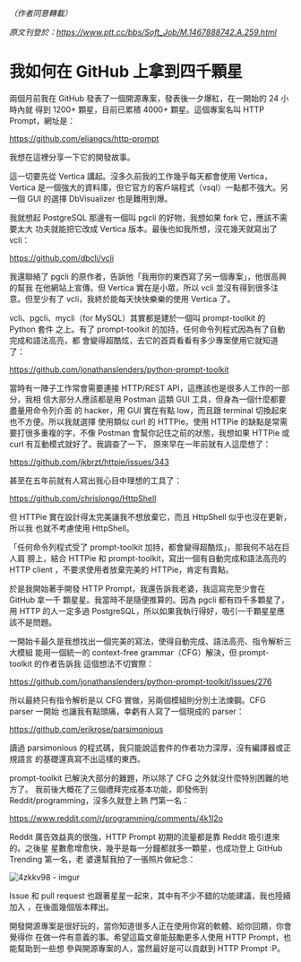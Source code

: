 
_（作者同意轉載）_

_原文刊登於：https://www.ptt.cc/bbs/Soft_Job/M.1467888742.A.259.html_

我如何在 GitHub 上拿到四千顆星
===

兩個月前我在 GitHub 發表了一個開源專案，發表後一夕爆紅，在一開始的 24 小時內就
得到 1200+ 顆星，目前已累積 4000+ 顆星。這個專案名叫 HTTP Prompt，網址是：

https://github.com/eliangcs/http-prompt

我想在這裡分享一下它的開發故事。

這一切要先從 Vertica 講起。沒多久前我的工作幾乎每天都會使用 Vertica，Vertica
是一個強大的資料庫，但它官方的客戶端程式（vsql）一點都不強大。另一個 GUI 的選擇
DbVisualizer 也是難用到爆。

我就想起 PostgreSQL 那邊有一個叫 pgcli 的好物，我想如果 fork 它，應該不需要太大
功夫就能把它改成 Vertica 版本。最後也如我所想，沒花幾天就寫出了 vcli：

https://github.com/dbcli/vcli

我還聯絡了 pgcli 的原作者，告訴他「我用你的東西寫了另一個專案」，他很高興的幫我
在他網站上宣傳。但 Vertica 實在是小眾，所以 vcli 並沒有得到很多注意。但至少有了
 vcli，我終於能每天快快樂樂的使用 Vertica 了。

vcli、pgcli、mycli（for MySQL）其實都是建於一個叫 prompt-toolkit 的 Python 套件
之上。有了 prompt-toolkit 的加持，任何命令列程式因為有了自動完成和語法高亮，都
會變得超酷炫，去它的首頁看看有多少專案使用它就知道了：

https://github.com/jonathanslenders/python-prompt-toolkit

當時有一陣子工作常會需要連接 HTTP/REST API，這應該也是很多人工作的一部分，我相
信大部分人應該都是用 Postman 這類 GUI 工具，但身為一個什麼都要盡量用命令列介面
的 hacker，用 GUI 實在有點 low，而且跟 terminal 切換起來也不方便。所以我就選擇
使用類似 curl 的 HTTPie。使用 HTTPie 的缺點是常需要打很多重複的字，不像 Postman
會幫你記住之前的狀態，我想如果 HTTPie 或 curl 有互動模式就好了。我調查了一下，
原來早在一年前就有人這麼想了：

https://github.com/jkbrzt/httpie/issues/343

甚至在五年前就有人寫出我心目中理想的工具了：

https://github.com/chrislongo/HttpShell

但 HTTPie 實在設計得太完美讓我不想放棄它，而且 HttpShell 似乎也沒在更新，所以我
也就不考慮使用 HttpShell。

「任何命令列程式受了 prompt-toolkit 加持，都會變得超酷炫」，那我何不站在巨人肩
膀上，結合 HTTPie 和 prompt-toolkit，寫出一個有自動完成和語法高亮的 HTTP client
，不要求使用者放棄完美的 HTTPie，肯定有賣點。

於是我開始著手開發 HTTP Prompt，我還告訴我老婆，我這寫完至少會在 GitHub 拿一千
顆星星。我當時不是隨便推算的。因為 pgcli 都有四千多顆星了，用 HTTP 的人一定多過
PostgreSQL，所以如果我執行得好，吸引一千顆星星應該不是問題。

一開始卡最久是我想找出一個完美的寫法，使得自動完成、語法高亮、指令解析三大模組
能用一個統一的 context-free grammar（CFG）解決，但 prompt-toolkit 的作者告訴我
這個想法不切實際：

https://github.com/jonathanslenders/python-prompt-toolkit/issues/276

所以最終只有指令解析是以 CFG 實做，另兩個模組則分別土法煉鋼。CFG parser 一開始
也讓我有點頭痛，幸虧有人寫了一個現成的 parser：

https://github.com/erikrose/parsimonious

讀過 parsimonious 的程式碼，我只能說這套件的作者功力深厚，沒有編譯器或正規語言
的基礎還真寫不出這樣的東西。

prompt-toolkit 已解決大部分的難題，所以除了 CFG 之外就沒什麼特別困難的地方了。
我前後大概花了三個禮拜完成基本功能，即發佈到 Reddit/programming，沒多久就登上熱
門第一名：

https://www.reddit.com/r/programming/comments/4k1l2o

Reddit 廣告效益真的很強，HTTP Prompt 初期的流量都是靠 Reddit 吸引進來的。之後星
星數愈增愈快，幾乎是每一分鐘都就多一顆星，也成功登上 GitHub Trending 第一名，老
婆還幫我拍了一張照片做紀念：

![4zkkv98 - imgur](https://user-images.githubusercontent.com/2560096/28724802-9a2f87b4-73bb-11e7-8475-dad5ba1c4db6.jpg)

Issue 和 pull request 也跟著星星一起來，其中有不少不錯的功能建議，我也陸續加入
，在後面幾個版本釋出。

開發開源專案是很好玩的，當你知道很多人正在使用你寫的軟體、給你回饋，你會覺得你
在做一件有意義的事。希望這篇文章能鼓勵更多人使用 HTTP Prompt，也能幫助到一些想
參與開源專案的人，當然最好是可以貢獻到 HTTP Prompt :P。
